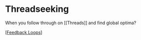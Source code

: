 # Threadseeking

When you follow through on [[Threads]] and find global optima?


[[Feedback Loops]]

[//begin]: # "Autogenerated link references for markdown compatibility"
[Feedback Loops]: feedback-loops "Feedback Loops"
[//end]: # "Autogenerated link references"
